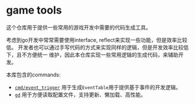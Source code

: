 # game tools

这个仓库用于提供一些常用的游戏开发中需要的代码生成工具。

考虑到go开发中常常需要使用interface, reflect来实现一些功能，但是效率比较低。
开发者也可以通过手写代码的方式来实现同样的逻辑，但是开发效率比较低下，且不方便统一
维护，因此本仓库实现一些常用逻辑的生成代码，来辅助开发。

本库包含的commands:

- [`cmd/event_trigger`](https://github.com/LeGamerDc/game_tools/tree/main/cmd/event_trigger) 用于生成`EventTable`用于提供基于事件的开发逻辑。
- [`gd`](https://github.com/LeGamerDc/game_tools/tree/main/gd) 用于方便读取配置文件，支持更新、懒加载、高性能。